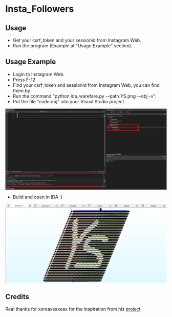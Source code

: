 # Insta_Followers

  ## Usage
  
  * Get your csrf_token and your sessionid from Instagram Web.
  * Run the program (Example at "Usage Example" section).
  

  ## Usage Example
  
  * Login to Instagram Web.
  * Press F-12 
  * Find your csrf_token and sessionid from Instagram Web, you can find them by 
  * Run the command "python ida_warefare.py --path YS.png --obj -v".
  * Put the file "code.obj" into your Visual Studio project.

<img align="center" src="https://raw.githubusercontent.com/yoavshah/IdaWarfare/master/images/YS_VisualStudio.png" />

  * Build and open in IDA :)

<img align="center" src="https://raw.githubusercontent.com/yoavshah/IdaWarfare/master/images/YS_IDA.png" />


  ## Credits
  Real thanks for xoreaxeaxeax for the inspiration from his [project](https://github.com/xoreaxeaxeax/REpsych)


